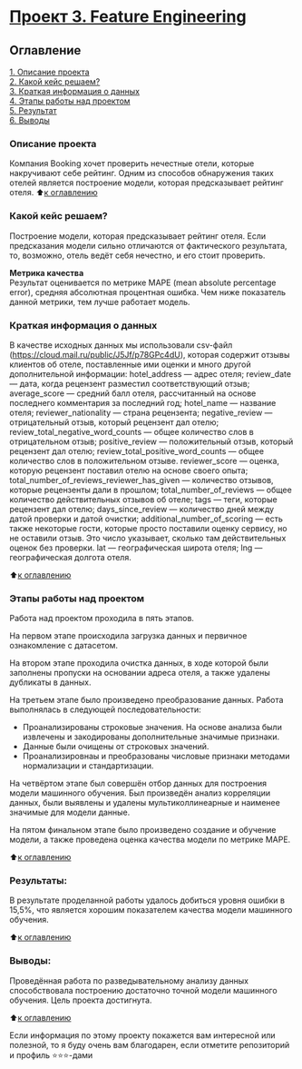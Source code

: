 # [Проект 3. Feature Engineering](https://github.com/MorozovOV/My-Projects/blob/master/Feature%20Engineering_Соревнование%20на%20Kaeggle/PROJECT-3_EDA_Feature_Engineering_Соревнование_на_Kaggle.ipynb)

## Оглавление  
[1. Описание проекта](.README.md#Описание-проекта)  
[2. Какой кейс решаем?](.README.md#Какой-кейс-решаем)  
[3. Краткая информация о данных](.README.md#Краткая-информация-о-данных)  
[4. Этапы работы над проектом](.README.md#Этапы-работы-над-проектом)  
[5. Результат](.README.md#Результат)    
[6. Выводы](.README.md#Выводы) 

### Описание проекта    
Компания Booking хочет проверить нечестные отели, которые накручивают себе рейтинг. Одним из способов обнаружения таких отелей является построение модели, которая предсказывает рейтинг отеля. 
:arrow_up:[к оглавлению](README.md#Оглавление)


### Какой кейс решаем?    
Построение модели, которая предсказывает рейтинг отеля. Если предсказания модели сильно отличаются от фактического результата, то, возможно, отель ведёт себя нечестно, и его стоит проверить.

**Метрика качества**     
Результат оценивается по метрике MAPE (mean absolute percentage error), средняя абсолютная процентная ошибка. Чем ниже показатель данной метрики, тем лучше работает модель.

### Краткая информация о данных
В качестве исходных данных мы использовали csv-файл (https://cloud.mail.ru/public/J5Jf/p78GPc4dU), которая содержит отзывы клиентов об отеле, поставленные ими оценки и много другой дополнительной информации:
hotel_address — адрес отеля;
review_date — дата, когда рецензент разместил соответствующий отзыв;
average_score — средний балл отеля, рассчитанный на основе последнего комментария за последний год;
hotel_name — название отеля;
reviewer_nationality — страна рецензента;
negative_review — отрицательный отзыв, который рецензент дал отелю;
review_total_negative_word_counts — общее количество слов в отрицательном отзыв;
positive_review — положительный отзыв, который рецензент дал отелю;
review_total_positive_word_counts — общее количество слов в положительном отзыве.
reviewer_score — оценка, которую рецензент поставил отелю на основе своего опыта;
total_number_of_reviews_reviewer_has_given — количество отзывов, которые рецензенты дали в прошлом;
total_number_of_reviews — общее количество действительных отзывов об отеле;
tags — теги, которые рецензент дал отелю;
days_since_review — количество дней между датой проверки и датой очистки;
additional_number_of_scoring — есть также некоторые гости, которые просто поставили оценку сервису, но не оставили отзыв. Это число указывает, сколько там действительных оценок без проверки.
lat — географическая широта отеля;
lng — географическая долгота отеля.
  
:arrow_up:[к оглавлению](README.md#Оглавление)


### Этапы работы над проектом  
Работа над проектом проходила в пять этапов.

На первом этапе происходила загрузка данных и первичное ознакомление с датасетом.

На втором этапе проходила очистка данных, в ходе которой были заполнены пропуски на основании адреса отеля, а также удалены дубликаты в данных.

На третьем этапе было произведено преобразование данных. Работа выполнялась в следующей последовательности:
* Проанализированы строковые значения. На основе анализа были извлечены и закодированы дополнительные значимые признаки.
* Данные были очищены от строковых значений.
* Проанализировнаы и преобразованы числовые признаки методами нормализации и стандартизации.

На четвёртом этапе был совершён отбор данных для построения модели машинного обучения. Был произведён анализ корреляции данных, были выявлены и удалены мультиколлинеарные и наименее значимые для модели данные.

На пятом финальном этапе было произведено создание и обучение модели, а также проведена оценка качества модели по метрике MAPE.

:arrow_up:[к оглавлению](README.md#Оглавление)


### Результаты:  
В результате проделанной работы удалось добиться уровня ошибки в 15,5%, что является хорошим показателем качества модели машинного обучения.

:arrow_up:[к оглавлению](README.md#Оглавление)


### Выводы:  
Проведённая работа по разведывательному анализу данных способствовала построению достаточно точной модели машинного обучения. Цель проекта достигнута.

:arrow_up:[к оглавлению](README.md#Оглавление)


Если информация по этому проекту покажется вам интересной или полезной, то я буду очень вам благодарен, если отметите репозиторий и профиль ⭐️⭐️⭐️-дами
